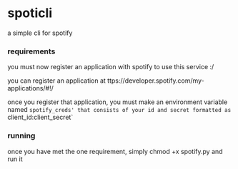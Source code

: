 # spoticli

a simple cli for spotify 

### requirements

you must now register an application with spotify to use this service :/

you can register an application at ttps://developer.spotify.com/my-applications/#!/

once you register that application, you must make an environment variable named `spotify_creds' that consists of your id and secret formatted as `client_id:client_secret`

### running

once you have met the one requirement, simply chmod +x spotify.py and run it
